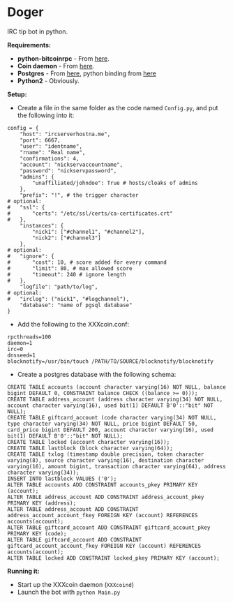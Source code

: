 Doger
=====

IRC tip bot in python.

**Requirements:**

- **python-bitcoinrpc** - From [here](https://github.com/jgarzik/python-bitcoinrpc).
- **Coin daemon** - From [here](https://github.com/neucoin/neucoin).
- **Postgres** - From [here](http://www.postgresql.org/), python binding from [here](https://pypi.python.org/pypi/psycopg2)
- **Python2** - Obviously.

**Setup:**

- Create a file in the same folder as the code named `Config.py`, and put the following into it:

```
config = {
	"host": "ircserverhostna.me",
	"port": 6667,
	"user": "identname",
	"rname": "Real name",
	"confirmations": 4,
	"account": "nickservaccountname",
	"password": "nickservpassword",
	"admins": {
		"unaffiliated/johndoe": True # hosts/cloaks of admins
	},
	"prefix": "!", # the trigger character
# optional:
#	"ssl": {
#		"certs": "/etc/ssl/certs/ca-certificates.crt"
#	},
	"instances": {
		"nick1": ["#channel1", "#channel2"],
		"nick2": ["#channel3"]
	},
# optional:
#	"ignore": {
#		"cost": 10, # score added for every command
#		"limit": 80, # max allowed score
#		"timeout": 240 # ignore length
#	},
	"logfile": "path/to/log",
# optional:
#	"irclog": ("nick1", "#logchannel"),
	"database": "name of pgsql database"
}
```

- Add the following to the XXXcoin.conf:

```
rpcthreads=100
daemon=1
irc=0
dnsseed=1
blocknotify=/usr/bin/touch /PATH/TO/SOURCE/blocknotify/blocknotify
```

- Create a postgres database with the following schema:

```
CREATE TABLE accounts (account character varying(16) NOT NULL, balance bigint DEFAULT 0, CONSTRAINT balance CHECK ((balance >= 0)));
CREATE TABLE address_account (address character varying(34) NOT NULL, account character varying(16), used bit(1) DEFAULT B'0'::"bit" NOT NULL);
CREATE TABLE giftcard_account (code character varying(34) NOT NULL, type character varying(34) NOT NULL, price bigint DEFAULT 50, card_price bigint DEFAULT 200, account character varying(16), used bit(1) DEFAULT B'0'::"bit" NOT NULL);
CREATE TABLE locked (account character varying(16));
CREATE TABLE lastblock (block character varying(64));
CREATE TABLE txlog (timestamp double precision, token character varying(8), source character varying(16), destination character varying(16), amount bigint, transaction character varying(64), address character varying(34));
INSERT INTO lastblock VALUES ('0');
ALTER TABLE accounts ADD CONSTRAINT accounts_pkey PRIMARY KEY (account);
ALTER TABLE address_account ADD CONSTRAINT address_account_pkey PRIMARY KEY (address);
ALTER TABLE address_account ADD CONSTRAINT address_account_account_fkey FOREIGN KEY (account) REFERENCES accounts(account);
ALTER TABLE giftcard_account ADD CONSTRAINT giftcard_account_pkey PRIMARY KEY (code);
ALTER TABLE giftcard_account ADD CONSTRAINT giftcard_account_account_fkey FOREIGN KEY (account) REFERENCES accounts(account);
ALTER TABLE locked ADD CONSTRAINT locked_pkey PRIMARY KEY (account);
```
    
**Running it:**

- Start up the XXXcoin daemon (`XXXcoind`)
- Launch the bot with `python Main.py`
